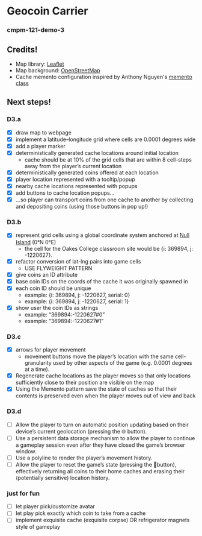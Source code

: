 # Geocoin Carrier
### cmpm-121-demo-3

## Credits!
- Map library: [Leaflet](https://leafletjs.com/)
- Map background: [OpenStreetMap](http://www.openstreetmap.org/copyright)
- Cache memento configuration inspired by Anthony Nguyen's [memento class](https://github.com/Mapeggs/cmpm-121-demo-3/blob/main/src/main.ts)

## Next steps!

### D3.a
- [x] draw map to webpage
- [x] implement a latitude–longitude grid where cells are 0.0001 degrees wide
- [x] add a player marker
- [x] deterministically generated cache locations around initial location
    - cache should be at 10% of the grid cells that are within 8 cell-steps away from the player’s current location
- [x] deterministically generated coins offered at each location
- [x] player location represented with a tooltip/popup
- [x] nearby cache locations represented with popups
- [x] add buttons to cache location popups...
- [x] ...so player can transport coins from one cache to another by collecting and depositing coins (using those buttons in pop up!)

### D3.b
- [x] represent grid cells using a global coordinate system anchored at [Null Island](https://en.wikipedia.org/wiki/Null_Island) (0°N 0°E)
    - the cell for the Oakes College classroom site would be {i: 369894, j: -1220627}.
- [x] refactor conversion of lat-lng pairs into game cells
    - USE FLYWEIGHT PATTERN
- [x] give coins an ID attribute
- [x] base coin IDs on the coords of the cache it was originally spawned in
- [x] each coin ID should be unique
    - example: {i: 369894, j: -1220627, serial: 0}
    - example: {i: 369894, j: -1220627, serial: 1}
- [x] show user the coin IDs as strings
    - example: “369894:-1220627#0”
    - example: “369894:-1220627#1”

### D3.c
- [x] arrows for player movement
    - movement buttons move the player’s location with the same cell-granularity used by other aspects of the game (e.g. 0.0001 degrees at a time).
- [x] Regenerate cache locations as the player moves so that only locations sufficiently close to their position are visible on the map
- [x] Using the Memento pattern save the state of caches so that their contents is preserved even when the player moves out of view and back

### D3.d
- [ ] Allow the player to turn on automatic position updating based on their device’s current geolocation (pressing the 🌐 button).
- [ ] Use a persistent data storage mechanism to allow the player to continue a gameplay session even after they have closed the game’s browser window.
- [ ] Use a polyline to render the player’s movement history.
- [ ] Allow the player to reset the game’s state (pressing the 🚮button), effectively returning all coins to their home caches and erasing their (potentially sensitive) location history.

### just for fun
- [ ] let player pick/customize avatar 
- [ ] let play pick exactly which coin to take from a cache
- [ ] implement exquisite cache (exquisite corpse) OR refrigerator magnets style of gameplay